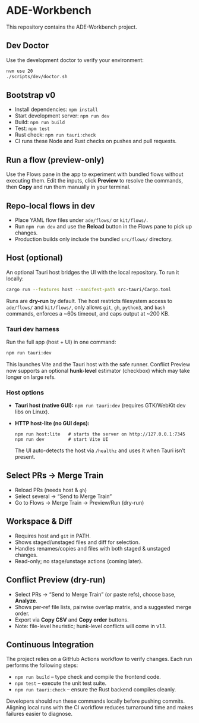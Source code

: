 # ADE-Workbench

This repository contains the ADE-Workbench project.

## Dev Doctor

Use the development doctor to verify your environment:

```bash
nvm use 20
./scripts/dev/doctor.sh
```

## Bootstrap v0

- Install dependencies: `npm install`
- Start development server: `npm run dev`
- Build: `npm run build`
- Test: `npm test`
- Rust check: `npm run tauri:check`
- CI runs these Node and Rust checks on pushes and pull requests.

## Run a flow (preview-only)

Use the Flows pane in the app to experiment with bundled flows without executing them. Edit the inputs, click **Preview** to resolve the commands, then **Copy** and run them manually in your terminal.

## Repo-local flows in dev

- Place YAML flow files under `ade/flows/` or `kit/flows/`.
- Run `npm run dev` and use the **Reload** button in the Flows pane to pick up changes.
- Production builds only include the bundled `src/flows/` directory.

## Host (optional)

An optional Tauri host bridges the UI with the local repository. To run it locally:

```bash
cargo run --features host --manifest-path src-tauri/Cargo.toml
```

Runs are **dry-run** by default. The host restricts filesystem access to `ade/flows/` and `kit/flows/`, only allows `git`, `gh`, `python3`, and `bash` commands, enforces a ~60s timeout, and caps output at ~200 KB.

### Tauri dev harness

Run the full app (host + UI) in one command:

```bash
npm run tauri:dev
```

This launches Vite and the Tauri host with the safe runner.
Conflict Preview now supports an optional **hunk-level** estimator (checkbox) which may take longer on large refs.

### Host options

* **Tauri host (native GUI):** `npm run tauri:dev` (requires GTK/WebKit dev libs on Linux).
* **HTTP host-lite (no GUI deps):**

  ```
  npm run host:lite   # starts the server on http://127.0.0.1:7345
  npm run dev         # start Vite UI
  ```

  The UI auto-detects the host via `/healthz` and uses it when Tauri isn’t present.

## Select PRs → Merge Train

- Reload PRs (needs host & `gh`)
- Select several → “Send to Merge Train”
- Go to Flows → Merge Train → Preview/Run (dry-run)

## Workspace & Diff

- Requires host and `git` in PATH.
- Shows staged/unstaged files and diff for selection.
- Handles renames/copies and files with both staged & unstaged changes.
- Read-only; no stage/unstage actions (coming later).

## Conflict Preview (dry-run)

- Select PRs → “Send to Merge Train” (or paste refs), choose base, **Analyze**.
- Shows per-ref file lists, pairwise overlap matrix, and a suggested merge order.
- Export via **Copy CSV** and **Copy order** buttons.
- Note: file-level heuristic; hunk-level conflicts will come in v1.1.

## Continuous Integration

The project relies on a GitHub Actions workflow to verify changes. Each run performs the following steps:

- `npm run build` – type check and compile the frontend code.
- `npm test` – execute the unit test suite.
- `npm run tauri:check` – ensure the Rust backend compiles cleanly.

Developers should run these commands locally before pushing commits. Aligning local runs with the CI workflow reduces turnaround time and makes failures easier to diagnose.
